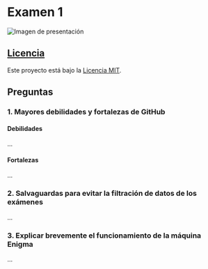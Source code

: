 # Examen 1

![Imagen de presentación](https://www.google.com/url?sa=i&url=https%3A%2F%2Fwww.seguritecnia.es%2Ftecnologias-y-servicios%2Fciberseguridad%2Fciberseguridad-en-los-sistemas-electronicos-de-seguridad_20220601.h)


## [Licencia](LICENSE)

Este proyecto está bajo la [Licencia MIT](LICENSE).

## Preguntas

### 1. Mayores debilidades y fortalezas de GitHub

#### Debilidades
...
#### Fortalezas
...

### 2. Salvaguardas para evitar la filtración de datos de los exámenes

...

### 3. Explicar brevemente el funcionamiento de la máquina Enigma

...
